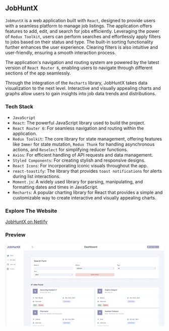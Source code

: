 ## JobHuntX

`JobHuntX` is a web application built with `React`, designed to provide users with a seamless platform to manage job listings. The application offers features to add, edit, and search for jobs efficiently. Leveraging the power of `Redux Toolkit`, users can perform searches and effortlessly apply filters to jobs based on their status and type. The built-in sorting functionality further enhances the user experience. Clearing filters is also intuitive and user-friendly, ensuring a smooth interaction process.

The application's navigation and routing system are powered by the latest version of `React Router 6`, enabling users to navigate through different sections of the app seamlessly.

Through the integration of the `Recharts` library, JobHuntX takes data visualization to the next level. Interactive and visually appealing charts and graphs allow users to gain insights into job data trends and distributions.

### Tech Stack
- `JavaScript`
- `React`: The powerful JavaScript library used to build the project.
- `React Router 6`: For seamless navigation and routing within the application.
- `Redux Toolkit`: The core library for state management, offering features like `Immer` for state mutation, `Redux Thunk` for handling asynchronous actions, and `Reselect` for simplifying reducer functions.
- `Axios`: For efficient handling of API requests and data management.
- `Styled Components`: For creating stylish and responsive designs.
- `React Icons`: For incorporating iconic visuals throughout the app.
- `react-toastify`: The library that provides `toast notifications` for alerts during list interactions.
- `Moment.js`: A widely used library for parsing, manipulating, and formatting dates and times in JavaScript.
- `Recharts`: A popular charting library for React that provides a simple and customizable way to create interactive and visually appealing charts.

### Explore The Website
[JobHuntX on Netlify](https://jobhuntx.netlify.app/)

### Preview
<img src="public/jobhuntx.png" alt="JobHuntX React Project">
